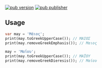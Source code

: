 [![pub version](https://img.shields.io/pub/v/greek_string_utils)](https://pub.dev/packages/greek_string_utils)
[![pub publisher](https://img.shields.io/pub/publisher/greek_string_utils)](https://pub.dev/publishers/johnstef.com/packages)

## Usage

```dart
var may = 'Μάιος';
print(may.toGreekUpperCase()); // ΜΑΙΟΣ
print(may.removeGreekEmphasis()); // Μαιος

may = 'Μαΐου';
print(may.toGreekUpperCase()); // ΜΑΪΟΥ
print(may.removeGreekDieresis()); // Μαίου
```
